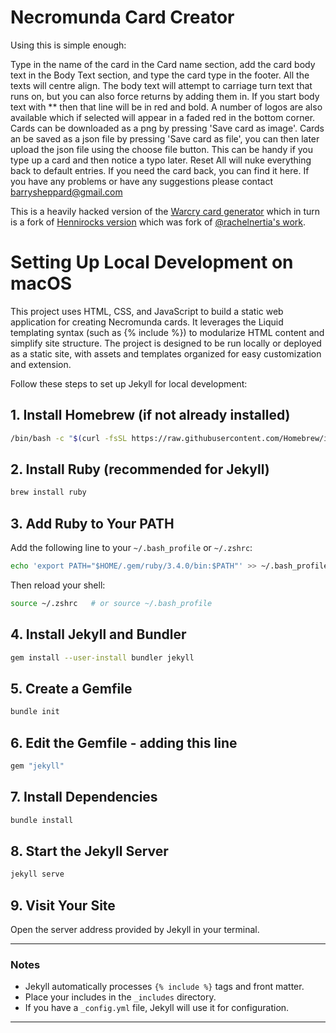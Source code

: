 # Necromunda Card Creator

Using this is simple enough:

Type in the name of the card in the Card name section, add the card body text in the Body Text section, and type the card type in the footer.
All the texts will centre align.
The body text will attempt to carriage turn text that runs on, but you can also force returns by adding them in.
If you start body text with ** then that line will be in red and bold.
A number of logos are also available which if selected will appear in a faded red in the bottom corner.
Cards can be downloaded as a png by pressing 'Save card as image'.
Cards an be saved as a json file by pressing 'Save card as file', you can then later upload the json file using the choose file button. This can be handy if you type up a card and then notice a typo later.
Reset All will nuke everything back to default entries.
If you need the card back, you can find it here.
If you have any problems or have any suggestions please contact barrysheppard@gmail.com

This is a heavily hacked version of the [Warcry card generator](https://barrysheppard.github.io/warcry-card-creator/index.html) which in turn is a fork of [Hennirocks version](https://hennirocks.github.io/warcry-card-creator/) which was fork of [@rachelnertia's work](https://rachelnertia.github.io/warcry-card-creator/).

# Setting Up Local Development on macOS

This project uses HTML, CSS, and JavaScript to build a static web application for creating Necromunda cards. It leverages the Liquid templating syntax (such as {% include %}) to modularize HTML content and simplify site structure. The project is designed to be run locally or deployed as a static site, with assets and templates organized for easy customization and extension.

Follow these steps to set up Jekyll for local development:

## 1. Install Homebrew (if not already installed)

```sh
/bin/bash -c "$(curl -fsSL https://raw.githubusercontent.com/Homebrew/install/HEAD/install.sh)"
```

## 2. Install Ruby (recommended for Jekyll)

```sh
brew install ruby
```

## 3. Add Ruby to Your PATH

Add the following line to your `~/.bash_profile` or `~/.zshrc`:

```sh
echo 'export PATH="$HOME/.gem/ruby/3.4.0/bin:$PATH"' >> ~/.bash_profile
```

Then reload your shell:

```sh
source ~/.zshrc   # or source ~/.bash_profile
```

## 4. Install Jekyll and Bundler

```sh
gem install --user-install bundler jekyll
```

## 5. Create a Gemfile

```sh
bundle init
```

## 6. Edit the Gemfile - adding this line

```sh
gem "jekyll"
```

## 7. Install Dependencies

```sh
bundle install
```

## 8. Start the Jekyll Server

```sh
jekyll serve
```

## 9. Visit Your Site

Open the server address provided by Jekyll in your terminal.

---

### Notes

- Jekyll automatically processes `{% include %}` tags and front matter.
- Place your includes in the `_includes` directory.
- If you have a `_config.yml` file, Jekyll will use it for configuration.

---